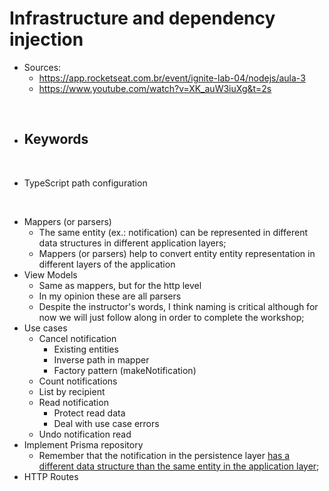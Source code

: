 # Infrastructure and dependency injection

- Sources:
  - https://app.rocketseat.com.br/event/ignite-lab-04/nodejs/aula-3
  - https://www.youtube.com/watch?v=XK_auW3iuXg&t=2s

</br>

- ## Keywords

</br>

- TypeScript path configuration

</br>

- Mappers (or parsers)
  - The same entity (ex.: notification) can be represented in different data structures in different application layers;
  - Mappers (or parsers) help to convert entity entity representation in different layers of the application
- View Models
  - Same as mappers, but for the http level
  - In my opinion these are all parsers
  - Despite the instructor's words, I think naming is critical although for now we will just follow along in order to complete the workshop;
- Use cases
  - Cancel notification
    - Existing entities
    - Inverse path in mapper
    - Factory pattern (makeNotification)
  - Count notifications
  - List by recipient
  - Read notification
    - Protect read data
    - Deal with use case errors
  - Undo notification read
- Implement Prisma repository
  - Remember that the notification in the persistence layer [has a different data structure than the same entity in the application layer](https://youtu.be/XK_auW3iuXg?t=4037);
- HTTP Routes
